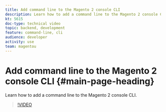 ```yaml
---
title: Add command line to the Magento 2 console CLI
description: Learn how to add a command line to the Magento 2 console CLI.
kt: 5615
doc-type: technical video
topic: backend, development
feature: command-line, cli
audience: developer
activity: use
team: magentou
---
```


# Add command line to the Magento 2 console CLI {#main-page-heading}

Learn how to add a command line to the Magento 2 console CLI.

>[!VIDEO](https://video.tv.adobe.com/v/35793?quality=12&learn=on)